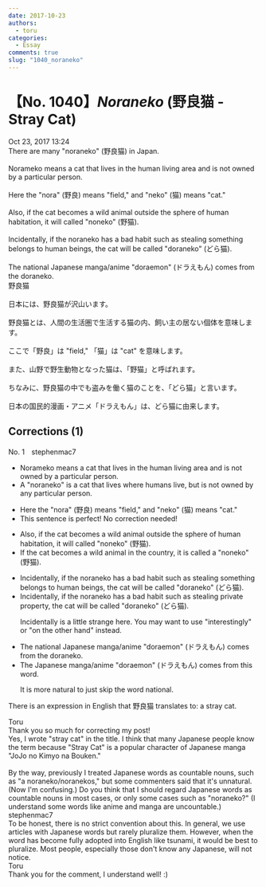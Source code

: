 ```yaml
---
date: 2017-10-23
authors:
  - toru
categories:
  - Essay
comments: true
slug: "1040_noraneko"
---
```


# 【No. 1040】<strong><em>Noraneko</em></strong> (野良猫 - Stray Cat)
<div class="date">Oct 23, 2017 13:24</div>
<div id="post"><div id="body_show_ori">
There are many "noraneko" (野良猫) in Japan.<br/><br/>Norameko means a cat that lives in the human living area and is not owned by a particular person.<br/><br/>Here the "nora" (野良) means "field," and "neko" (猫) means "cat."<br/><br/>Also, if the cat becomes a wild animal outside the sphere of human habitation, it will called "noneko" (野猫).<br/><br/>Incidentally, if the noraneko has a bad habit such as stealing something belongs to human beings, the cat will be called "doraneko" (どら猫).<br/><br/>The national Japanese manga/anime "doraemon" (ドラえもん) comes from the doraneko.
</div></div>

<!-- more -->

<div id="post_ja"><div id="body_show_mo">
野良猫<br/><br/>日本には、野良猫が沢山います。<br/><br/>野良猫とは、人間の生活圏で生活する猫の内、飼い主の居ない個体を意味します。<br/><br/>ここで「野良」は "field," 「猫」は "cat" を意味します。<br/><br/>また、山野で野生動物となった猫は、「野猫」と呼ばれます。<br/><br/>ちなみに、野良猫の中でも盗みを働く猫のことを、「どら猫」と言います。<br/><br/>日本の国民的漫画・アニメ「ドラえもん」は、どら猫に由来します。
</div></div>

## Corrections (1)
<div id="block"><div class="first_name"> No. 1　<span class="just_name">stephenmac7</span></div><div id="block2">
<ul class="correction_field">
<li class="incorrect">Norameko means a cat that lives in the human living area and is not owned by a particular person.</li>
<li class="corrected correct">
A "noraneko" is a cat that lives where humans live, but is not owned by any particular person.
</li>
</ul>
<ul class="correction_field">
<li class="incorrect">Here the "nora" (野良) means "field," and "neko" (猫) means "cat."</li>
<li class="corrected perfect">This sentence is perfect! No correction needed!</li>
</ul>
<ul class="correction_field">
<li class="incorrect">Also, if the cat becomes a wild animal outside the sphere of human habitation, it will called "noneko" (野猫).</li>
<li class="corrected correct">
If the cat becomes a wild animal in the country, it is called a "noneko" (野猫).
</li>
</ul>
<ul class="correction_field">
<li class="incorrect">Incidentally, if the noraneko has a bad habit such as stealing something belongs to human beings, the cat will be called "doraneko" (どら猫).</li>
<li class="corrected correct">
Incidentally, if the noraneko has a bad habit such as stealing private property, the cat will be called "doraneko" (どら猫).
<p class="correction_comment">Incidentally is a little strange here. You may want to use "interestingly" or "on the other hand" instead.</p>
</li>
</ul>
<ul class="correction_field">
<li class="incorrect">The national Japanese manga/anime "doraemon" (ドラえもん) comes from the doraneko.</li>
<li class="corrected correct">
The Japanese manga/anime "doraemon" (ドラえもん) comes from this word.
<p class="correction_comment">It is more natural to just skip the word national.</p>
</li>
</ul>
<p class="comment_small">
 There is an expression in English that 野良猫 translates to: a stray cat.
</p>

</div><div class="name"><span class="just_name">Toru</span><br>
Thank you so much for correcting my post!<br/>Yes, I wrote "stray cat" in the title. I think that many Japanese people know the term because "Stray Cat" is a popular character of Japanese manga "JoJo no Kimyo na Bouken."<br/><br/>By the way, previously I treated Japanese words as countable nouns, such as "a noraneko/noranekos," but some commenters said that it's unnatural. (Now I'm confusing.) Do you think that I should regard Japanese words as countable nouns in most cases, or only some cases such as "noraneko?" (I understand some words like anime and manga are uncountable.)
</div>
<div class="name"><span class="just_name">stephenmac7</span><br>
To be honest, there is no strict convention about this. In general, we use articles with Japanese words but rarely pluralize them. However, when the word has become fully adopted into English like tsunami, it would be best to pluralize. Most people, especially those don't know any Japanese, will not notice.
</div>
<div class="name"><span class="just_name">Toru</span><br>
Thank you for the comment, I understand well! :)
</div>
</div>
